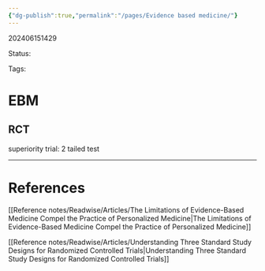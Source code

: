 ```yaml
---
{"dg-publish":true,"permalink":"/pages/Evidence based medicine/"}
---
```



202406151429

Status: 

Tags:

# EBM

## RCT
superiority trial: 2 tailed test






___
# References
[[Reference notes/Readwise/Articles/The Limitations of Evidence-Based Medicine Compel the Practice of Personalized Medicine\|The Limitations of Evidence-Based Medicine Compel the Practice of Personalized Medicine]]

[[Reference notes/Readwise/Articles/Understanding Three Standard Study Designs for Randomized Controlled Trials\|Understanding Three Standard Study Designs for Randomized Controlled Trials]]

